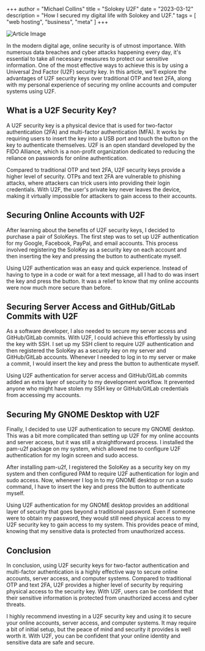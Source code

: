 
+++
author = "Michael Collins"
title = "Solokey U2F"
date = "2023-03-12"
description = "How I secured my digital life with Solokey and U2F."
tags = [
    "web hosting",
    "business",
    "meta"
]
+++


![Article Image](https://perthserverplus.com/images/portfolio-ecommerce.png#center)

In the modern digital age, online security is of utmost importance. With numerous data breaches and cyber attacks happening every day, it's essential to take all necessary measures to protect our sensitive information. One of the most effective ways to achieve this is by using a Universal 2nd Factor (U2F) security key. In this article, we'll explore the advantages of U2F security keys over traditional OTP and text 2FA, along with my personal experience of securing my online accounts and computer systems using U2F.

## What is a U2F Security Key?

A U2F security key is a physical device that is used for two-factor authentication (2FA) and multi-factor authentication (MFA). It works by requiring users to insert the key into a USB port and touch the button on the key to authenticate themselves. U2F is an open standard developed by the FIDO Alliance, which is a non-profit organization dedicated to reducing the reliance on passwords for online authentication.

Compared to traditional OTP and text 2FA, U2F security keys provide a higher level of security. OTPs and text 2FA are vulnerable to phishing attacks, where attackers can trick users into providing their login credentials. With U2F, the user's private key never leaves the device, making it virtually impossible for attackers to gain access to their accounts.

## Securing Online Accounts with U2F

After learning about the benefits of U2F security keys, I decided to purchase a pair of SoloKeys. The first step was to set up U2F authentication for my Google, Facebook, PayPal, and email accounts. This process involved registering the SoloKey as a security key on each account and then inserting the key and pressing the button to authenticate myself.

Using U2F authentication was an easy and quick experience. Instead of having to type in a code or wait for a text message, all I had to do was insert the key and press the button. It was a relief to know that my online accounts were now much more secure than before.

## Securing Server Access and GitHub/GitLab Commits with U2F

As a software developer, I also needed to secure my server access and GitHub/GitLab commits. With U2F, I could achieve this effortlessly by using the key with SSH. I set up my SSH client to require U2F authentication and then registered the SoloKey as a security key on my server and GitHub/GitLab accounts. Whenever I needed to log in to my server or make a commit, I would insert the key and press the button to authenticate myself.

Using U2F authentication for server access and GitHub/GitLab commits added an extra layer of security to my development workflow. It prevented anyone who might have stolen my SSH key or GitHub/GitLab credentials from accessing my accounts.

## Securing My GNOME Desktop with U2F

Finally, I decided to use U2F authentication to secure my GNOME desktop. This was a bit more complicated than setting up U2F for my online accounts and server access, but it was still a straightforward process. I installed the pam-u2f package on my system, which allowed me to configure U2F authentication for my login screen and sudo access.

After installing pam-u2f, I registered the SoloKey as a security key on my system and then configured PAM to require U2F authentication for login and sudo access. Now, whenever I log in to my GNOME desktop or run a sudo command, I have to insert the key and press the button to authenticate myself.

Using U2F authentication for my GNOME desktop provides an additional layer of security that goes beyond a traditional password. Even if someone were to obtain my password, they would still need physical access to my U2F security key to gain access to my system. This provides peace of mind, knowing that my sensitive data is protected from unauthorized access.

## Conclusion

In conclusion, using U2F security keys for two-factor authentication and multi-factor authentication is a highly effective way to secure online accounts, server access, and computer systems. Compared to traditional OTP and text 2FA, U2F provides a higher level of security by requiring physical access to the security key. With U2F, users can be confident that their sensitive information is protected from unauthorized access and cyber threats.

I highly recommend investing in a U2F security key and using it to secure your online accounts, server access, and computer systems. It may require a bit of initial setup, but the peace of mind and security it provides is well worth it. With U2F, you can be confident that your online identity and sensitive data are safe and secure.